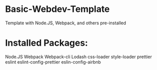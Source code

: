 # Basic-Webdev-Template
Template with Node.JS, Webpack, and others pre-installed

# Installed Packages:

Node.JS
Webpack
Webpack-cli
Lodash
css-loader
style-loader
prettier
eslint
eslint-config-prettier
eslin-config-airbnb

